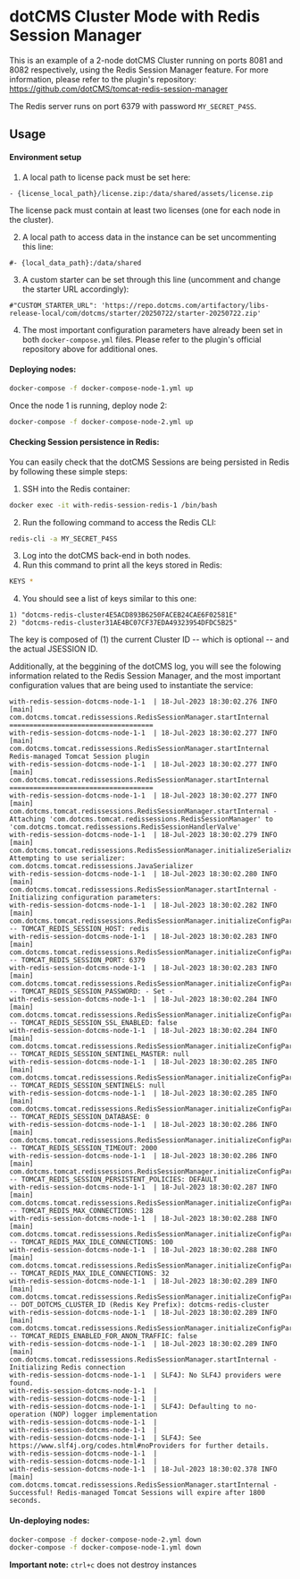 # dotCMS Cluster Mode with Redis Session Manager

This is an example of a 2-node dotCMS Cluster running on ports 8081 and 8082 respectively, using the Redis Session Manager feature. For more information, please refer to the plugin's repository: https://github.com/dotCMS/tomcat-redis-session-manager

The Redis server runs on port 6379 with password `MY_SECRET_P4SS`.

## Usage

#### Environment setup

1. A local path to license pack must be set here:

```
- {license_local_path}/license.zip:/data/shared/assets/license.zip
```

The license pack must contain at least two licenses (one for each node in the cluster).

2. A local path to access data in the instance can be set uncommenting this line:

```
#- {local_data_path}:/data/shared
```

3. A custom starter can be set through this line (uncomment and change the starter URL accordingly):

```
#"CUSTOM_STARTER_URL": 'https://repo.dotcms.com/artifactory/libs-release-local/com/dotcms/starter/20250722/starter-20250722.zip'
```

4. The most important configuration parameters have already been set in both `docker-compose.yml` files. Please refer to the plugin's official repository above for additional ones.

#### Deploying nodes:

```bash
docker-compose -f docker-compose-node-1.yml up
```

Once the node 1 is running, deploy node 2:

```bash
docker-compose -f docker-compose-node-2.yml up
```

#### Checking Session persistence in Redis:

You can easily check that the dotCMS Sessions are being persisted in Redis by following these simple steps:

1. SSH into the Redis container:

```bash
docker exec -it with-redis-session-redis-1 /bin/bash
```

2. Run the following command to access the Redis CLI:

```bash
redis-cli -a MY_SECRET_P4SS
```

3. Log into the dotCMS back-end in both nodes.
4. Run this command to print all the keys stored in Redis:

```bash
KEYS *
```

4. You should see a list of keys similar to this one:

```
1) "dotcms-redis-cluster4E5ACD893B6250FACEB24CAE6F02581E"
2) "dotcms-redis-cluster31AE4BC07CF37EDA49323954DFDC5B25"
```

The key is composed of (1) the current Cluster ID -- which is optional -- and the actual JSESSION ID.

Additionally, at the beggining of the dotCMS log, you will see the folowing information related to the Redis Session Manager, and the most important configuration values that are being used to instantiate the service:

```
with-redis-session-dotcms-node-1-1  | 18-Jul-2023 18:30:02.276 INFO [main] com.dotcms.tomcat.redissessions.RedisSessionManager.startInternal ====================================
with-redis-session-dotcms-node-1-1  | 18-Jul-2023 18:30:02.277 INFO [main] com.dotcms.tomcat.redissessions.RedisSessionManager.startInternal Redis-managed Tomcat Session plugin
with-redis-session-dotcms-node-1-1  | 18-Jul-2023 18:30:02.277 INFO [main] com.dotcms.tomcat.redissessions.RedisSessionManager.startInternal ====================================
with-redis-session-dotcms-node-1-1  | 18-Jul-2023 18:30:02.277 INFO [main] com.dotcms.tomcat.redissessions.RedisSessionManager.startInternal - Attaching 'com.dotcms.tomcat.redissessions.RedisSessionManager' to 'com.dotcms.tomcat.redissessions.RedisSessionHandlerValve'
with-redis-session-dotcms-node-1-1  | 18-Jul-2023 18:30:02.279 INFO [main] com.dotcms.tomcat.redissessions.RedisSessionManager.initializeSerializer Attempting to use serializer: com.dotcms.tomcat.redissessions.JavaSerializer
with-redis-session-dotcms-node-1-1  | 18-Jul-2023 18:30:02.280 INFO [main] com.dotcms.tomcat.redissessions.RedisSessionManager.startInternal - Initializing configuration parameters:
with-redis-session-dotcms-node-1-1  | 18-Jul-2023 18:30:02.282 INFO [main] com.dotcms.tomcat.redissessions.RedisSessionManager.initializeConfigParams -- TOMCAT_REDIS_SESSION_HOST: redis
with-redis-session-dotcms-node-1-1  | 18-Jul-2023 18:30:02.283 INFO [main] com.dotcms.tomcat.redissessions.RedisSessionManager.initializeConfigParams -- TOMCAT_REDIS_SESSION_PORT: 6379
with-redis-session-dotcms-node-1-1  | 18-Jul-2023 18:30:02.283 INFO [main] com.dotcms.tomcat.redissessions.RedisSessionManager.initializeConfigParams -- TOMCAT_REDIS_SESSION_PASSWORD: - Set -
with-redis-session-dotcms-node-1-1  | 18-Jul-2023 18:30:02.284 INFO [main] com.dotcms.tomcat.redissessions.RedisSessionManager.initializeConfigParams -- TOMCAT_REDIS_SESSION_SSL_ENABLED: false
with-redis-session-dotcms-node-1-1  | 18-Jul-2023 18:30:02.284 INFO [main] com.dotcms.tomcat.redissessions.RedisSessionManager.initializeConfigParams -- TOMCAT_REDIS_SESSION_SENTINEL_MASTER: null
with-redis-session-dotcms-node-1-1  | 18-Jul-2023 18:30:02.285 INFO [main] com.dotcms.tomcat.redissessions.RedisSessionManager.initializeConfigParams -- TOMCAT_REDIS_SESSION_SENTINELS: null
with-redis-session-dotcms-node-1-1  | 18-Jul-2023 18:30:02.285 INFO [main] com.dotcms.tomcat.redissessions.RedisSessionManager.initializeConfigParams -- TOMCAT_REDIS_SESSION_DATABASE: 0
with-redis-session-dotcms-node-1-1  | 18-Jul-2023 18:30:02.286 INFO [main] com.dotcms.tomcat.redissessions.RedisSessionManager.initializeConfigParams -- TOMCAT_REDIS_SESSION_TIMEOUT: 2000
with-redis-session-dotcms-node-1-1  | 18-Jul-2023 18:30:02.286 INFO [main] com.dotcms.tomcat.redissessions.RedisSessionManager.initializeConfigParams -- TOMCAT_REDIS_SESSION_PERSISTENT_POLICIES: DEFAULT
with-redis-session-dotcms-node-1-1  | 18-Jul-2023 18:30:02.287 INFO [main] com.dotcms.tomcat.redissessions.RedisSessionManager.initializeConfigParams -- TOMCAT_REDIS_MAX_CONNECTIONS: 128
with-redis-session-dotcms-node-1-1  | 18-Jul-2023 18:30:02.288 INFO [main] com.dotcms.tomcat.redissessions.RedisSessionManager.initializeConfigParams -- TOMCAT_REDIS_MAX_IDLE_CONNECTIONS: 100
with-redis-session-dotcms-node-1-1  | 18-Jul-2023 18:30:02.288 INFO [main] com.dotcms.tomcat.redissessions.RedisSessionManager.initializeConfigParams -- TOMCAT_REDIS_MAX_IDLE_CONNECTIONS: 32
with-redis-session-dotcms-node-1-1  | 18-Jul-2023 18:30:02.289 INFO [main] com.dotcms.tomcat.redissessions.RedisSessionManager.initializeConfigParams -- DOT_DOTCMS_CLUSTER_ID (Redis Key Prefix): dotcms-redis-cluster
with-redis-session-dotcms-node-1-1  | 18-Jul-2023 18:30:02.289 INFO [main] com.dotcms.tomcat.redissessions.RedisSessionManager.initializeConfigParams -- TOMCAT_REDIS_ENABLED_FOR_ANON_TRAFFIC: false
with-redis-session-dotcms-node-1-1  | 18-Jul-2023 18:30:02.289 INFO [main] com.dotcms.tomcat.redissessions.RedisSessionManager.startInternal - Initializing Redis connection
with-redis-session-dotcms-node-1-1  | SLF4J: No SLF4J providers were found.
with-redis-session-dotcms-node-1-1  |
with-redis-session-dotcms-node-1-1  |
with-redis-session-dotcms-node-1-1  | SLF4J: Defaulting to no-operation (NOP) logger implementation
with-redis-session-dotcms-node-1-1  |
with-redis-session-dotcms-node-1-1  |
with-redis-session-dotcms-node-1-1  | SLF4J: See https://www.slf4j.org/codes.html#noProviders for further details.
with-redis-session-dotcms-node-1-1  |
with-redis-session-dotcms-node-1-1  |
with-redis-session-dotcms-node-1-1  | 18-Jul-2023 18:30:02.378 INFO [main] com.dotcms.tomcat.redissessions.RedisSessionManager.startInternal - Successful! Redis-managed Tomcat Sessions will expire after 1800 seconds.
```

#### Un-deploying nodes:

```bash
docker-compose -f docker-compose-node-2.yml down
docker-compose -f docker-compose-node-1.yml down
```

**Important note:** `ctrl+c` does not destroy instances

